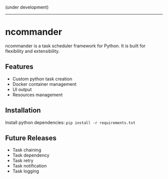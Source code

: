 (under development)

---

# ncommander

ncommander is a task scheduler framework for Python. It is built for flexibility and extensibility.



## Features

- Custom python task creation
- Docker container management
- UI output
- Resources management



## Installation

Install python dependencies: `pip install -r requirements.txt`



## Future Releases

- Task chaining
- Task dependency
- Task retry
- Task notification
- Task logging
